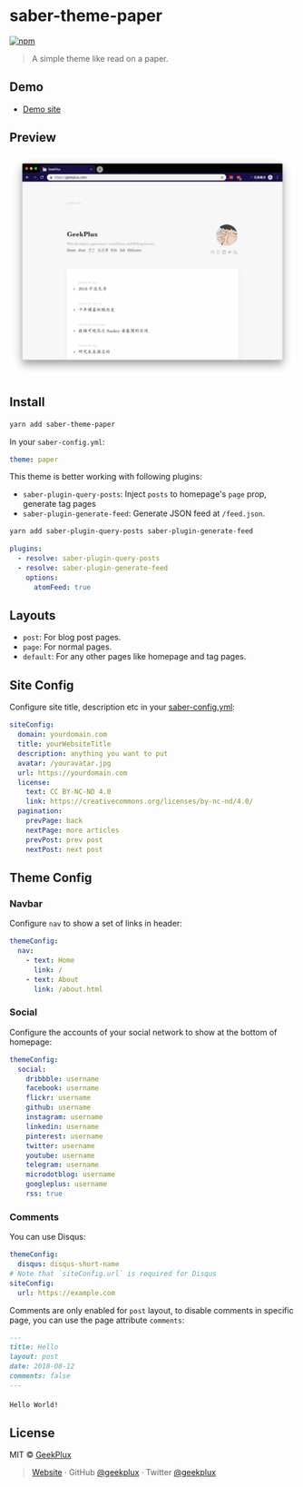 # saber-theme-paper

[![npm](https://badgen.net/npm/v/saber-theme-paper)](https://npm.im/saber-theme-paper)

> A simple theme like read on a paper.

## Demo

- [Demo site](https://geekplux.com)


## Preview

![](preview/desktop.jpg)
<!-- ![](preview/mobile.jpg) -->

## Install

```bash
yarn add saber-theme-paper
```

In your `saber-config.yml`:

```yml
theme: paper
```

This theme is better working with following plugins:

- `saber-plugin-query-posts`: Inject `posts` to homepage's `page` prop, generate tag pages
- `saber-plugin-generate-feed`: Generate JSON feed at `/feed.json`.

```bash
yarn add saber-plugin-query-posts saber-plugin-generate-feed
```

```yml
plugins:
  - resolve: saber-plugin-query-posts
  - resolve: saber-plugin-generate-feed
    options:
      atomFeed: true
```

## Layouts

- `post`: For blog post pages.
- `page`: For normal pages.
- `default`: For any other pages like homepage and tag pages.

## Site Config

Configure site title, description etc in your [saber-config.yml](test-site/saber-config.yml):

```yml
siteConfig:
  domain: yourdomain.com
  title: yourWebsiteTitle
  description: anything you want to put
  avatar: /youravatar.jpg
  url: https://yourdomain.com
  license:
    text: CC BY-NC-ND 4.0
    link: https://creativecommons.org/licenses/by-nc-nd/4.0/
  pagination:
    prevPage: back
    nextPage: more articles
    prevPost: prev post
    nextPost: next post
```

## Theme Config

### Navbar

Configure `nav` to show a set of links in header:

```yml
themeConfig:
  nav:
    - text: Home
      link: /
    - text: About
      link: /about.html
```

### Social

Configure the accounts of your social network to show at the bottom of homepage:

```yml
themeConfig:
  social:
    dribbble: username
    facebook: username
    flickr: username
    github: username
    instagram: username
    linkedin: username
    pinterest: username
    twitter: username
    youtube: username
    telegram: username
    microdotblog: username
    googleplus: username
    rss: true
```

### Comments

You can use Disqus:

```yml
themeConfig:
  disqus: disqus-short-name
# Note that `siteConfig.url` is required for Disqus
siteConfig:
  url: https://example.com
```

Comments are only enabled for `post` layout, to disable comments in specific page, you can use the page attribute `comments`:

```markdown
---
title: Hello
layout: post
date: 2018-08-12
comments: false
---

Hello World!
```

## License

MIT © [GeekPlux](https://github.com/geekplux)

> [Website](https://geekplux.com) · GitHub [@geekplux](https://github.com/geekplux) · Twitter [@geekplux](https://twitter.com/geekplux)
